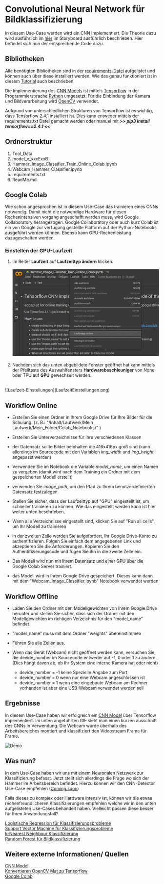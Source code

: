 # Convolutional Neural Network für Bildklassifizierung

In diesem Use-Case werden wird ein CNN Implementiert. Die Theorie dazu wird ausführlich im [hier](https://www.aiav.technikum-wien.at/ai-anwenden) im Storyboard ausführlich beschrieben. Hier befindet sich nun der entsprechende Code dazu.  


## Bibliotheken

Alle benötigten Bibliotheken sind in der [requirements-Datei](./requirements.txt) aufgelistet und können auch über diese installiert werden. Wie das genau funktioniert ist in diesem [Tutorial](https://note.nkmk.me/en/python-pip-install-requirements/) auch beschrieben.  

Die Implementierung des [CNN Models](https://www.tensorflow.org/tutorials/images/classification) ist mittels [Tensorflow](https://www.tensorflow.org/) in der Programmiersprache [Python](https://docs.python.org/3/) umgesetzt. Für die Einbindung der Kamera und Bildverarbeitung wird [OpenCV](https://opencv.org/) verwendet. 

Aufgrund von unterschiedlichen Strukturen von Tensorflow ist es wichtig, dass Tensorflow 2.4.1 installiert ist. Dies kann entweder mittels der requirements.txt Datei gemacht werden oder manuel mit  **>> _pip3 install tensorflow==2.4.1_ <<**

## Ordnerstruktur


1. Tool_Data
2. model_x_xxxExxB
3. Hammer_Image_Classifier_Train_Online_Colab.ipynb
4. Webcam_Hammer_Classifier.ipynb
5. requirements.txt
6. ReadMe.md

## Google Colab

Wie schon angesprochen ist in diesem Use-Case das trainieren eines CNNs notwendig. Damit nicht die notwendige Hardware für diesen Rechenintensiven vorgang angeschafft werden muss, wird Google Collaboratory herangezogen. Google Collaboratory oder auch kurz Colab ist ein von Google zur verfügung gestellte Platform auf der Python-Notebooks ausgeführt werden können. Ebenso kann GPU-Rechenleistung dazugeschalten werden. 


### Einstellen der GPU-Laufzeit 
1) Im Reiter **Laufzeit** auf **Laufzeittyp ändern** klicken. 
</br></br>
![Laufzeit-Reiter](Laufzeit.png) </br> </br> 
2) Nachdem sich das unten abgebildete Fenster geöffnet hat kann mittels der Pfeiltaste des Auswahlfensters **Hardwarebeschleuniger** von None oder TPU auf **GPU** gewechselt werden.   
</br>
![Laufzeit-Einstellungen](LaufzeitEinstellungen.png)

## Workflow Online 
- Erstellen Sie einen Ordner in Ihrem Google Drive für Ihre Bilder für die Schulung. (z. B.: "/Inhalt/Laufwerk/Mein Laufwerk/Mein_Folder/Colab_Notebooks/" )
- Erstellen Sie Unterverzeichnisse für Ihre verschiedenen Klassen

- der Datensatz sollte Bilder beinhalten die 416x416px groß sind (kann allerdings im Sourcecode mit den Variablen _img_width_ und _img_height_ angepasst werden)

- Verwenden Sie im Notebook die Variable _model_name_, um einen Namen zu vergeben (damit wird nach dem Training ein Ordner mit dem gespeicherten Modell erstellt)
- verwenden Sie _image_path_, um den Pfad zu Ihrem benutzerdefinierten Datensatz festzulegen

- Stellen Sie sicher, dass der Laufzeittyp auf "GPU" eingestellt ist, um schneller trainieren zu können. Wie das eingestellt werden kann ist hier weiter unten beschrieben. 

- Wenn alle Verzeichnisse eingestellt sind, klicken Sie auf "Run all cells", um Ihr Modell zu trainieren

- in der zweiten Zelle werden Sie aufgefordert, Ihr Google Drive-Konto zu authentifizieren. Folgen Sie einfach dem angegebenen Link und akzeptieren Sie die Anforderungen. Kopieren Sie den Authentifizierungscode und fügen Sie ihn in die zweite Zelle ein. 

- Das Modell wird nun mit Ihrem Datensatz und einer GPU über die Google Colab Server trainiert.

- das Modell wird in Ihrem Google Drive gespeichert. Dieses kann dann mit dem "Webcam_Image_Classifier.ipynb" Notebook verwendet werden




## Workflow Offline
- Laden Sie den Ordner mit den Modellgewichten von Ihrem Google Drive herunter und stellen Sie sicher, dass sich der Ordner mit den Modellgewichten im richtigen Verzeichnis für den "model_name" befindet.

- "model_name" muss mit dem Ordner "weights" übereinstimmen

- Führen Sie alle Zellen aus. 

- Wenn das Gerät (Webcam) nicht geöffnet werden kann, versuchen Sie, die devide_number im Sourcecode entweder auf -1, 0 oder 1 zu ändern. (Dies hängt davon ab, ob Ihr System eine interne Kamera hat oder nicht)
    - devide_number = -1 keine Spezielle Angabe zum Port
    - devide_number =  0 wenn nur eine Webcam angeschlossen ist 
    - devide_number =  1 wenn eine eingebaute Webcam am Rechner vorhanden ist aber eine USB-Webcam verwendet werden soll
    




## Ergebnisse
In diesem Use-Case haben wir erfolgreich ein [CNN Model](https://www.tensorflow.org/tutorials/images/classification) über Tensorflow implementiert. Im unten angeführten GIF sieht man einen kurzen ausschnitt des CNNs in Verwendung. Die Webcam wurde überhalb des Arbeitsbereiches montiert und klassifiziert den Videostream Frame für Frame. 

![Demo](./Hammer_Example.gif) 

## Was nun? 

In dem Use-Case haben wir uns mit einem Neuronalen Netzwerk zur Klassifizierung befasst. Jetzt stellt sich allerdings die Frage _wo_ sich der Hammer im Arbeitsbereich befindet. Hierzu können wir den CNN-Detector Use-Case empfehlen ([Coming soon](https://www.aiav.technikum-wien.at/))



Falls dieses zu komplex oder Hardware intensiv ist, können wir die etwas rechenfreundlicheren Klassifizierungen empfehlen welche wir in den unten aufgelisteten Use-Cases behandelt haben. Vielleicht passen diese besser für Ihren Anwendungsfall? 

[Logistische Regression für Klassifizierungsprobleme](https://github.com/TW-Robotics/AIAV/tree/devel_abdank/miniUsecase_12_SVM) <br>
[Support Vector Machine für Klassifizierungsprobleme](https://github.com/TW-Robotics/AIAV/tree/devel_abdank/miniUsecase_11_logistic_reg) <br>
[k-Nearest Neighbour Klassifizierung](https://github.com/TW-Robotics/AIAV/tree/devel_abdank/miniUsecase_15_Random_Forest)<br>
[Random Forest für Bildklassifizierung](https://github.com/TW-Robotics/AIAV/tree/devel_abdank/miniUsecase_15_Random_Forest)


## Weitere externe Informationen/ Quellen

[CNN Model](https://www.tensorflow.org/tutorials/images/classification) </br>
[Konvertieren OpenCV Mat zu Tensorflow](https://stackoverflow.com/questions/40273109/convert-python-opencv-mat-image-to-tensorflow-image-data/40273815)</br>
[Google Colab](https://colab.research.google.com/notebooks/welcome.ipynb?hl=de)